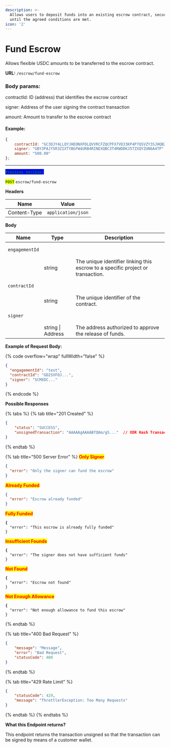 ```yaml
---
description: >-
  Allows users to deposit funds into an existing escrow contract, securing them
  until the agreed conditions are met.
icon: '2'
---
```


# Fund Escrow

Allows flexible USDC amounts to be transferred to the escrow contract.

**URL:** `/escrow/fund-escrow`

### Body params:

contractId: ID (address) that identifies the escrow contract

signer: Address of the user signing the contract transaction

amount: Amount to transfer to the escrow contract

#### Example:

```jsx
{
	contractId: "GC3DJY4LLQYJHEONXFDLQVVRCFZQCPFX7VD33KP4P7QSVZY3SJHQBZGV",
	signer: "GBY3PAJY5R3ZIXTYBGFW4URB4RINEXQBC3T4RWDDKJ5TZXQYZUN6A4TP", 
	amount: "500.00"
};
```



***

<mark style="color:green;background-color:blue;">**`Previous Version:`**</mark>

<mark style="color:green;">**`POST`**</mark> `escrow/fund-escrow`



**Headers**

| Name         | Value              |
| ------------ | ------------------ |
| Content-Type | `application/json` |

**Body**

| Name                                  | Type              | Description                                                                     |
| ------------------------------------- | ----------------- | ------------------------------------------------------------------------------- |
| <pre><code>engagementId
</code></pre> | string            | The unique identifier linking this escrow to a specific project or transaction. |
| <pre><code>contractId
</code></pre>   | string            | The unique identifier of the contract.                                          |
| <pre><code>signer
</code></pre>       | string \| Address | The address authorized to approve the release of funds.                         |



**Example of Request Body:**

{% code overflow="wrap" fullWidth="false" %}
```json
{
  "engagementId": "test",
  "contractId": "GD2SVFOJ...",
  "signer": "SCMXDC..."
}
```
{% endcode %}



**Possible Responses**

{% tabs %}
{% tab title="201 Created" %}
```json
{
    "status": "SUCCESS",
    "unsignedTransaction": "AAAAAgAAAABfQAm/gS..."  // XDR Hash Transaction
}
```
{% endtab %}

{% tab title="500 Server Error" %}
<mark style="color:red;">**Only Signer**</mark>

```json
{
  "error": "Only the signer can fund the escrow"
}
```

<mark style="color:red;">**Already Funded**</mark>

```json
{
  "error": "Escrow already funded"
}
```

<mark style="color:red;">**Fully Funded**</mark>

<pre class="language-json"><code class="lang-json"><strong>{
</strong>  "error": "This escrow is already fully funded"
}
</code></pre>

<mark style="color:red;">**Insufficient Founds**</mark>

<pre class="language-json"><code class="lang-json"><strong>{
</strong>  "error": "The signer does not have sufficient funds"
}
</code></pre>

<mark style="color:red;">**Not Found**</mark>

<pre class="language-json"><code class="lang-json"><strong>{
</strong>  "error": "Escrow not found"
}
</code></pre>

<mark style="color:red;">**Not Enough Allowance**</mark>

<pre class="language-json"><code class="lang-json"><strong>{
</strong>  "error": "Not enough allowance to fund this escrow"
}
</code></pre>
{% endtab %}

{% tab title="400 Bad Request" %}
```json
{
    "message": "Message",
    "error": "Bad Request",
    "statusCode": 400
}

```
{% endtab %}

{% tab title="429 Rate Limit" %}
```json
{
    "statusCode": 429,
    "message": "ThrottlerException: Too Many Requests"
}
```
{% endtab %}
{% endtabs %}



**What this Endpoint returns?**

This endpoint returns the transaction unsigned so that the transaction can be signed by means of a customer wallet.



